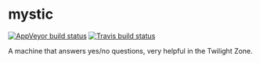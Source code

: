 # mystic
  [![AppVeyor build status](https://ci.appveyor.com/api/projects/status/github/iqis/mystic?branch=master&svg=true)](https://ci.appveyor.com/project/iqis/mystic)
  [![Travis build status](https://travis-ci.org/iqis/mystic.svg?branch=master)](https://travis-ci.org/iqis/mystic)
  
A machine that answers yes/no questions, very helpful in the Twilight Zone.
